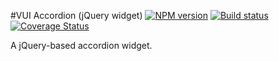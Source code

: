 #VUI Accordion (jQuery widget)
[![NPM version][npm-image]][npm-url]
[![Build status][ci-image]][ci-url]
[![Coverage Status][coverage-image]][coverage-url]

A jQuery-based accordion widget.

[npm-url]: https://npmjs.org/package/vui-accordion-jquery
[npm-image]: https://badge.fury.io/js/vui-accordion-jquery.png
[ci-image]: https://travis-ci.org/Brightspace/valence-ui-accordion-jquery.svg?branch=master
[ci-url]: https://travis-ci.org/Brightspace/valence-ui-accordion-jquery
[coverage-image]: https://coveralls.io/repos/Brightspace/valence-ui-accordion-jquery/badge.png?branch=master
[coverage-url]: https://coveralls.io/r/Brightspace/valence-ui-accordion-jquery?branch=master

